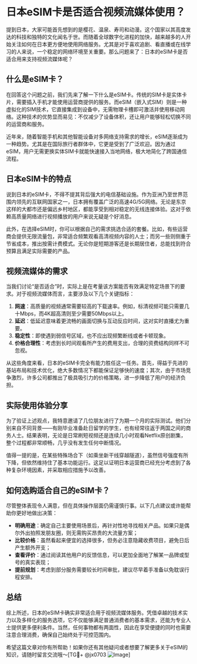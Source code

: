 # 日本eSIM卡是否适合视频流媒体使用？

提到日本，大家可能首先想到的是樱花、温泉、寿司和动漫。这个国家以其高度发达的科技和独特的文化闻名于世。而随着全球数字化进程的加快，越来越多的人开始关注如何在日本更方便地使用网络服务。尤其是对于喜欢追剧、看直播或在线学习的人来说，一个稳定的网络环境至关重要。那么问题来了：日本的eSIM卡是否适合用来支持视频流媒体呢？

## 什么是eSIM卡？

在回答这个问题之前，我们先来了解一下什么是eSIM卡。传统的SIM卡是实体卡片，需要插入手机才能使用运营商提供的服务。而eSIM（嵌入式SIM）则是一种虚拟化的SIM技术，它直接集成到设备中，无需物理卡槽即可激活并使用移动网络。这种技术的优势显而易见：不仅减少了设备体积，还让用户能够轻松切换不同的运营商和服务。

近年来，随着智能手机和其他智能设备对多网络支持需求的增长，eSIM逐渐成为一种趋势。尤其是在国际旅行者群体中，它更是受到了广泛欢迎。因为通过eSIM，用户无需更换实体SIM卡就能快速接入当地网络，极大地简化了跨国通信流程。

## 日本eSIM卡的特点

说到日本的eSIM卡，不得不提其背后强大的电信基础设施。作为亚洲乃至世界范围内领先的互联网国家之一，日本拥有覆盖广泛的高速4G/5G网络。无论是东京这样的大都市还是偏远乡村地区，都能享受到相对稳定的无线连接体验。这对于依赖高质量网络进行视频播放的用户来说无疑是个好消息。

此外，在选择eSIM时，你可以根据自己的需求挑选合适的套餐。比如，有些运营商会提供无限流量包，非常适合频繁观看高清视频内容的人士；而另一些则侧重于节省成本，推出按需计费模式。无论你是短期游客还是长期居住者，总能找到符合预算且满足实际需要的产品。

## 视频流媒体的需求

当我们讨论“是否适合”时，实际上是在考量该方案能否有效满足特定场景下的要求。对于视频流媒体而言，主要涉及以下几个关键指标：

1. **网速**：高质量的视频通常需要较高的下载速率。例如，标清视频可能只需要几十Mbps，而4K超高清则至少需要50Mbps以上。
2. **延迟**：低延迟意味着更流畅的画面切换与互动反应时间，这对实时直播尤为重要。
3. **稳定性**：即使遇到弱信号区域，也不应出现频繁断线或者卡顿现象。
4. **价格合理性**：考虑到长时间观看所产生的费用支出，合理的资费结构同样不可忽视。

从这些角度来看，日本的eSIM卡完全有能力胜任这一任务。首先，得益于先进的基站布局和技术优化，绝大多数情况下都能保证足够快的速度；其次，由于市场竞争激烈，许多公司都推出了极具吸引力的价格策略，进一步降低了用户的经济负担。

## 实际使用体验分享

为了验证上述观点，我特意邀请了几位朋友进行了为期一个月的实际测试。他们分别来自不同背景——有刚毕业准备赴日留学的学生，也有经常往返于两国之间的商务人士。结果表明，无论是日常刷短视频还是连续几小时观看Netflix原创剧集，整个过程都非常顺畅，几乎没有发生任何中断情况。

值得一提的是，在某些特殊场合下（如乘坐新干线穿越隧道），虽然信号强度有所下降，但依然维持住了基本功能运行。这足以证明日本运营商已经充分考虑到了各种复杂环境因素，并采取相应措施予以改善。

## 如何选购适合自己的eSIM卡？

尽管整体表现令人满意，但在具体操作层面仍需谨慎行事。以下几点建议或许能帮助你更好地做出决策：

- **明确用途**：确定自己主要使用场景后，再针对性地寻找相关产品。如果只是偶尔外出拍照发朋友圈，则无需购买昂贵的大流量方案；
- **比较价格**：虽然看起来便宜的选择很多，但务必注意隐藏收费项目，避免日后产生额外开支；
- **查看评价**：通过阅读其他用户的反馈信息，可以更加全面地了解某一品牌或型号的真实表现；
- **提前规划**：考虑到部分服务需要较长时间审批，建议尽早着手准备以免耽误行程安排。

## 总结

综上所述，日本的eSIM卡确实非常适合用于视频流媒体服务。凭借卓越的技术实力以及多样化的服务选项，它不仅能够满足普通消费者的基本需求，还能为专业人士提供更多便利条件。当然，任何事物都有两面性，因此在享受便捷的同时也需要注意合理消费，确保自己始终处于可控范围内。

希望这篇文章对你有所帮助！如果你还有其他疑问或者想要了解更多关于eSIM的知识，请随时留言交流哦～[TG💪+ @jx0703 ![Image](https://github.com/user-attachments/assets/dbca1d08-cadb-493c-b0ec-ad6f7a83f270)]